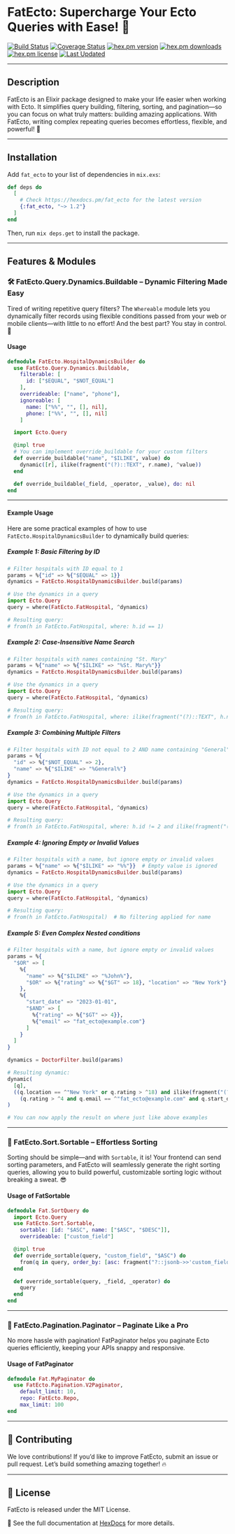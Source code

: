 # FatEcto: Supercharge Your Ecto Queries with Ease! 🚀

[![Build Status](https://github.com/tanweerdev/fat_ecto/actions/workflows/fat_ecto.yml/badge.svg)](https://github.com/tanweerdev/fat_ecto/actions)
[![Coverage Status](https://coveralls.io/repos/github/tanweerdev/fat_ecto/badge.svg)](https://coveralls.io/github/tanweerdev/fat_ecto)
[![hex.pm version](https://img.shields.io/hexpm/v/fat_ecto.svg)](https://hex.pm/packages/fat_ecto)
[![hex.pm downloads](https://img.shields.io/hexpm/dt/fat_ecto.svg)](https://hex.pm/packages/fat_ecto)
[![hex.pm license](https://img.shields.io/hexpm/l/fat_ecto.svg)](https://github.com/tanweerdev/fat_ecto/blob/master/LICENSE)
[![Last Updated](https://img.shields.io/github/last-commit/tanweerdev/fat_ecto.svg)](https://github.com/tanweerdev/fat_ecto/commits/master)

---

## Description

FatEcto is an Elixir package designed to make your life easier when working with Ecto. It simplifies query building, filtering, sorting, and pagination—so you can focus on what truly matters: building amazing applications. With FatEcto, writing complex repeating queries becomes effortless, flexible, and powerful! 💪

---

## Installation

Add `fat_ecto` to your list of dependencies in `mix.exs`:

```elixir
def deps do
  [
    # Check https://hexdocs.pm/fat_ecto for the latest version
    {:fat_ecto, "~> 1.2"}
  ]
end
```

Then, run `mix deps.get` to install the package.

---

## Features & Modules

### 🛠 FatEcto.Query.Dynamics.Buildable – Dynamic Filtering Made Easy

Tired of writing repetitive query filters? The `Whereable` module lets you dynamically filter records using flexible conditions passed from your web or mobile clients—with little to no effort! And the best part? You stay in control. 🚀

#### Usage

```elixir
defmodule FatEcto.HospitalDynamicsBuilder do
  use FatEcto.Query.Dynamics.Buildable,
    filterable: [
      id: ["$EQUAL", "$NOT_EQUAL"]
    ],
    overrideable: ["name", "phone"],
    ignoreable: [
      name: ["%%", "", [], nil],
      phone: ["%%", "", [], nil]
    ]

  import Ecto.Query

  @impl true
  # You can implement override_buildable for your custom filters
  def override_buildable("name", "$ILIKE", value) do
    dynamic([r], ilike(fragment("(?)::TEXT", r.name), ^value))
  end

  def override_buildable(_field, _operator, _value), do: nil
end
```

---

#### Example Usage

Here are some practical examples of how to use `FatEcto.HospitalDynamicsBuilder` to dynamically build queries:

##### Example 1: Basic Filtering by ID

```elixir
# Filter hospitals with ID equal to 1
params = %{"id" => %{"$EQUAL" => 1}}
dynamics = FatEcto.HospitalDynamicsBuilder.build(params)

# Use the dynamics in a query
import Ecto.Query
query = where(FatEcto.FatHospital, ^dynamics)

# Resulting query:
# from(h in FatEcto.FatHospital, where: h.id == 1)
```

##### Example 2: Case-Insensitive Name Search

```elixir
# Filter hospitals with names containing "St. Mary"
params = %{"name" => %{"$ILIKE" => "%St. Mary%"}}
dynamics = FatEcto.HospitalDynamicsBuilder.build(params)

# Use the dynamics in a query
import Ecto.Query
query = where(FatEcto.FatHospital, ^dynamics)

# Resulting query:
# from(h in FatEcto.FatHospital, where: ilike(fragment("(?)::TEXT", h.name), ^"%St. Mary%"))
```

##### Example 3: Combining Multiple Filters

```elixir
# Filter hospitals with ID not equal to 2 AND name containing "General"
params = %{
  "id" => %{"$NOT_EQUAL" => 2},
  "name" => %{"$ILIKE" => "%General%"}
}
dynamics = FatEcto.HospitalDynamicsBuilder.build(params)

# Use the dynamics in a query
import Ecto.Query
query = where(FatEcto.FatHospital, ^dynamics)

# Resulting query:
# from(h in FatEcto.FatHospital, where: h.id != 2 and ilike(fragment("(?)::TEXT", h.name), ^"%General%"))
```

##### Example 4: Ignoring Empty or Invalid Values

```elixir
# Filter hospitals with a name, but ignore empty or invalid values
params = %{"name" => %{"$ILIKE" => "%%"}}  # Empty value is ignored
dynamics = FatEcto.HospitalDynamicsBuilder.build(params)

# Use the dynamics in a query
import Ecto.Query
query = where(FatEcto.FatHospital, ^dynamics)

# Resulting query:
# from(h in FatEcto.FatHospital)  # No filtering applied for name
```

##### Example 5: Even Complex Nested conditions

```elixir
# Filter hospitals with a name, but ignore empty or invalid values
params = %{
  "$OR" => [
    %{
      "name" => %{"$ILIKE" => "%John%"},
      "$OR" => %{"rating" => %{"$GT" => 18}, "location" => "New York"}
    },
    %{
      "start_date" => "2023-01-01",
      "$AND" => [
        %{"rating" => %{"$GT" => 4}},
        %{"email" => "fat_ecto@example.com"}
      ]
    }
  ]
}

dynamics = DoctorFilter.build(params)

# Resulting dynamic:
dynamic(
  [q],
  ((q.location == ^"New York" or q.rating > ^18) and ilike(fragment("(?)::TEXT", q.name), ^"%John%")) or
    (q.rating > ^4 and q.email == ^"fat_ecto@example.com" and q.start_date == ^"2023-01-01")
)

# You can now apply the result on where just like above examples
```

---

### 🔄 FatEcto.Sort.Sortable – Effortless Sorting

Sorting should be simple—and with `Sortable`, it is! Your frontend can send sorting parameters, and FatEcto will seamlessly generate the right sorting queries, allowing you to build powerful, customizable sorting logic without breaking a sweat. 😎

#### Usage of FatSortable

```elixir
defmodule Fat.SortQuery do
  import Ecto.Query
  use FatEcto.Sort.Sortable,
    sortable: [id: "$ASC", name: ["$ASC", "$DESC"]],
    overrideable: ["custom_field"]

  @impl true
  def override_sortable(query, "custom_field", "$ASC") do
    from(q in query, order_by: [asc: fragment("?::jsonb->>'custom_field'", q)])
  end

  def override_sortable(query, _field, _operator) do
    query
  end
end
```

---

### 📌 FatEcto.Pagination.Paginator – Paginate Like a Pro

No more hassle with pagination! FatPaginator helps you paginate Ecto queries efficiently, keeping your APIs snappy and responsive.

#### Usage of FatPaginator

```elixir
defmodule Fat.MyPaginator do
  use FatEcto.Pagination.V2Paginator,
    default_limit: 10,
    repo: FatEcto.Repo,
    max_limit: 100
end
```

---

## 🚀 Contributing

We love contributions! If you’d like to improve FatEcto, submit an issue or pull request. Let’s build something amazing together! 🔥

---

## 📜 License

FatEcto is released under the MIT License.

📖 See the full documentation at [HexDocs](https://hexdocs.pm/fat_ecto/) for more details.
